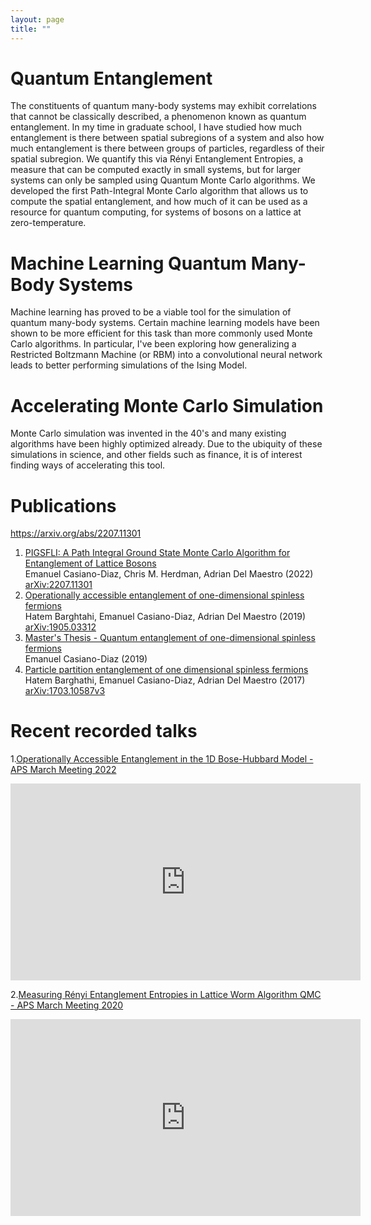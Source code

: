 ```yaml
---
layout: page
title: ""
---
```


# Quantum Entanglement

The constituents of quantum many-body systems may exhibit correlations that cannot be classically described, a phenomenon known as quantum entanglement. In my time in graduate school, I have studied how much entanglement is there between spatial subregions of a system and also how much entanglement is there between groups of particles, regardless of their spatial subregion. We quantify this via Rényi Entanglement Entropies, a measure that can be computed exactly in small systems, but for larger systems can only be sampled using Quantum Monte Carlo algorithms. We developed the first Path-Integral Monte Carlo algorithm that allows us to compute the spatial entanglement, and how much of it can be used as a resource for quantum computing, for systems of bosons on a lattice at zero-temperature.

# Machine Learning Quantum Many-Body Systems

Machine learning has proved to be a viable tool for the simulation of quantum many-body systems. Certain machine learning models have been shown to be more efficient for this task than more commonly used Monte Carlo algorithms. In particular, I've been exploring how generalizing a Restricted Boltzmann Machine (or RBM) into a convolutional neural network leads to better performing simulations of the Ising Model.

# Accelerating Monte Carlo Simulation

Monte Carlo simulation was invented in the 40's and many existing algorithms have been highly optimized already. Due to the ubiquity of these simulations in science, and other fields such as finance, it is of interest finding ways of accelerating this tool.

# Publications
https://arxiv.org/abs/2207.11301
1. [PIGSFLI: A Path Integral Ground State Monte Carlo Algorithm for Entanglement of Lattice Bosons](https://doi.org/10.48550/arXiv.2207.11301)<br>Emanuel Casiano-Diaz, Chris M. Herdman, Adrian Del Maestro (2022)<br>[arXiv:2207.11301](https://doi.org/10.48550/arXiv.2207.11301)
2. [Operationally accessible entanglement of one-dimensional spinless fermions](https://journals.aps.org/pra/abstract/10.1103/PhysRevA.100.022324)<br>Hatem Barghtahi, Emanuel Casiano-Diaz, Adrian Del Maestro (2019)<br>[arXiv:1905.03312](https://doi.org/10.48550/arXiv.1905.03312)
3. [Master's Thesis - Quantum entanglement of one-dimensional spinless fermions](https://scholarworks.uvm.edu/graddis/1052/)<br> Emanuel Casiano-Diaz (2019)
4. [Particle partition entanglement of one dimensional spinless fermions](https://iopscience.iop.org/article/10.1088/1742-5468/aa819a/meta)<br>Hatem Barghathi, Emanuel Casiano-Diaz, Adrian Del Maestro (2017)<br>[arXiv:1703.10587v3](https://doi.org/10.48550/arXiv.1703.10587)

# Recent recorded talks

1.[Operationally Accessible Entanglement in the 1D Bose-Hubbard Model - APS March Meeting 2022](https://meetings.aps.org/Meeting/MAR22/Session/F49.4)

<p align="center">
<iframe width="560" height="315" src="https://www.youtube.com/embed/KNAq9QBW5Pg" title="YouTube video player" frameborder="0" allow="accelerometer; autoplay; clipboard-write; encrypted-media; gyroscope; picture-in-picture" allowfullscreen></iframe>
</p>

2.[Measuring Rényi Entanglement Entropies in Lattice Worm Algorithm QMC - APS March Meeting 2020](https://meetings.aps.org/Meeting/MAR20/Session/G43.5)

<p align="center">
<iframe width="560" height="315" src="https://www.youtube.com/embed/OGKvc59uU2o" title="YouTube video player" frameborder="0" allow="accelerometer; autoplay; clipboard-write; encrypted-media; gyroscope; picture-in-picture" allowfullscreen></iframe>
</p>


